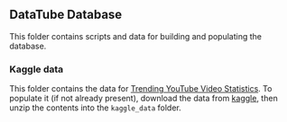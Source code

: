 ## DataTube Database

This folder contains scripts and data for building and populating the database.

### Kaggle data

This folder contains the data for [Trending YouTube Video
Statistics](https://www.kaggle.com/datasets/datasnaek/youtube-new). To populate
it (if not already present), download the data from
[kaggle](https://www.kaggle.com/datasets/datasnaek/youtube-new), then unzip the
contents into the `kaggle_data` folder.


